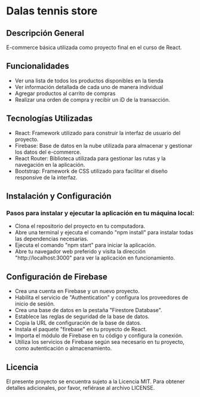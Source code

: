  # Dalas tennis store

 ## Descripción General

E-commerce básica utilizada como proyecto final en el curso de React.

## Funcionalidades

- Ver una lista de todos los productos disponibles en la tienda
- Ver información detallada de cada uno de manera individual
- Agregar productos al carrito de compras
- Realizar una orden de compra y recibir un iD de la transacción. 

## Tecnologías Utilizadas

- React: Framework utilizado para construir la interfaz de usuario del proyecto.
- Firebase: Base de datos en la nube utilizada para almacenar y gestionar los datos del e-commerce.
- React Router: Biblioteca utilizada para gestionar las rutas y la navegación en la aplicación.
- Bootstrap: Framework de CSS utilizado para facilitar el diseño responsive de la interfaz.

## Instalación y Configuración
 
### Pasos para instalar y ejecutar la aplicación en tu máquina local:

- Clona el repositorio del proyecto en tu computadora.
- Abre una terminal y ejecuta el comando "npm install" para instalar todas las dependencias necesarias.
- Ejecuta el comando "npm start" para iniciar la aplicación.
- Abre tu navegador web preferido y visita la dirección "http://localhost:3000" para ver la aplicación en funcionamiento.


## Configuración de Firebase

- Crea una cuenta en Firebase y un nuevo proyecto.
- Habilita el servicio de "Authentication" y configura los proveedores de inicio de sesión.
- Crea una base de datos en la pestaña "Firestore Database".
- Establece las reglas de seguridad de la base de datos.
- Copia la URL de configuración de la base de datos.
- Instala el paquete "firebase" en tu proyecto de React.
- Importa el módulo de Firebase en tu código y configura la conexión.
- Utiliza los servicios de Firebase según sea necesario en tu proyecto, como autenticación o almacenamiento.

## Licencia

El presente proyecto se encuentra sujeto a la Licencia MIT. Para obtener detalles adicionales, por favor, refiérase al archivo LICENSE.


